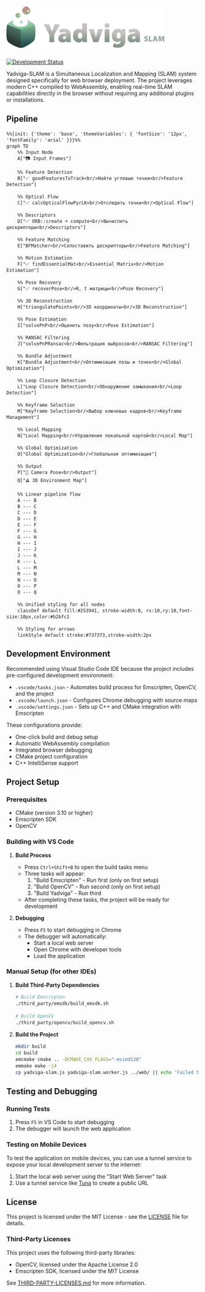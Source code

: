 # ![Yadviga-SLAM](resources/logo.svg)

[![Development Status](https://img.shields.io/badge/status-in%20development-yellow)](https://github.com/yourusername/Yadviga-SLAM)

Yadviga-SLAM is a Simultaneous Localization and Mapping (SLAM) system designed specifically for web browser deployment. The project leverages modern C++ compiled to WebAssembly, enabling real-time SLAM capabilities directly in the browser without requiring any additional plugins or installations.

## Pipeline

```mermaid
%%{init: {'theme': 'base', 'themeVariables': { 'fontSize': '12px', 'fontFamily': 'arial' }}}%%
graph TD
    %% Input Node
    A["📷 Input Frames"]
    
    %% Feature Detection
    B["✅ goodFeaturesToTrack<br/>Найти угловые точки<br/>Feature Detection"]
    
    %% Optical Flow
    C["✅ calcOpticalFlowPyrLK<br/>Отследить точки<br/>Optical Flow"]
    
    %% Descriptors
    D["✅ ORB::create + compute<br/>Вычислить дескрипторы<br/>Descriptors"]
    
    %% Feature Matching
    E["BFMatcher<br/>Сопоставить дескрипторы<br/>Feature Matching"]
    
    %% Motion Estimation
    F["✅ findEssentialMat<br/>Essential Matrix<br/>Motion Estimation"]
    
    %% Pose Recovery
    G["✅ recoverPose<br/>R, t матрицы<br/>Pose Recovery"]
    
    %% 3D Reconstruction
    H["triangulatePoints<br/>3D координаты<br/>3D Reconstruction"]
    
    %% Pose Estimation
    I["solvePnP<br/>Оценить позу<br/>Pose Estimation"]
    
    %% RANSAC Filtering
    J["solvePnPRansac<br/>Фильтрация выбросов<br/>RANSAC Filtering"]
    
    %% Bundle Adjustment
    K["Bundle Adjustment<br/>Оптимизация позы и точек<br/>Global Optimization"]
    
    %% Loop Closure Detection
    L["Loop Closure Detection<br/>Обнаружение замыкания<br/>Loop Detection"]
    
    %% Keyframe Selection
    M["Keyframe Selection<br/>Выбор ключевых кадров<br/>Keyframe Management"]
    
    %% Local Mapping
    N["Local Mapping<br/>Управление локальной картой<br/>Local Map"]
    
    %% Global Optimization
    O["Global Optimization<br/>Глобальная оптимизация"]
    
    %% Output
    P["🎥 Camera Pose<br/>Output"]
    Q["⛳️ 3D Environment Map"]
    
    %% Linear pipeline flow
    A --- B
    B --- C
    C --- D
    D --- E
    E --- F
    F --- G
    G --- H
    H --- I
    I --- J
    J --- K
    K --- L
    L --- M
    M --- N
    N --- O
    O --- P
    O --- Q
    
    %% Unified styling for all nodes
    classDef default fill:#253941, stroke-width:0, rx:10,ry:10,font-size:10px,color:#b2bfc2
    
    %% Styling for arrows
    linkStyle default stroke:#737373,stroke-width:2px
```

## Development Environment

Recommended using Visual Studio Code IDE because the project includes pre-configured development environment:
- `.vscode/tasks.json` - Automates build process for Emscripten, OpenCV, and the project
- `.vscode/launch.json` - Configures Chrome debugging with source maps
- `.vscode/settings.json` - Sets up C++ and CMake integration with Emscripten

These configurations provide:
- One-click build and debug setup
- Automatic WebAssembly compilation
- Integrated browser debugging
- CMake project configuration
- C++ IntelliSense support

## Project Setup

### Prerequisites
- CMake (version 3.10 or higher)
- Emscripten SDK
- OpenCV

### Building with VS Code

1. **Build Process**
   - Press `Ctrl+Shift+B` to open the build tasks menu
   - Three tasks will appear:
     1. "Build Emscripten" - Run first (only on first setup)
     2. "Build OpenCV" - Run second (only on first setup)
     3. "Build Yadviga" - Run third
   - After completing these tasks, the project will be ready for development

2. **Debugging**
   - Press `F5` to start debugging in Chrome
   - The debugger will automatically:
     - Start a local web server
     - Open Chrome with developer tools
     - Load the application

### Manual Setup (for other IDEs)

1. **Build Third-Party Dependencies**
   ```bash
   # Build Emscripten
   ./third_party/emsdk/build_emsdk.sh
   
   # Build OpenCV
   ./third_party/opencv/build_opencv.sh
   ```

2. **Build the Project**
   ```bash
   mkdir build
   cd build
   emcmake cmake .. -DCMAKE_CXX_FLAGS="-msimd128"
   emmake make -j4
   cp yadviga-slam.js yadviga-slam.worker.js ../web/ || echo 'Failed to copy files'
   ```

## Testing and Debugging

### Running Tests
1. Press `F5` in VS Code to start debugging
2. The debugger will launch the web application

### Testing on Mobile Devices

To test the application on mobile devices, you can use a tunnel service to expose your local development server to the internet:

1. Start the local web server using the "Start Web Server" task
2. Use a tunnel service like [Tuna](https://my.tuna.am/) to create a public URL


## License

This project is licensed under the MIT License - see the [LICENSE](LICENSE) file for details.

### Third-Party Licenses

This project uses the following third-party libraries:
- OpenCV, licensed under the Apache License 2.0
- Emscripten SDK, licensed under the MIT License

See [THIRD-PARTY-LICENSES.md](THIRD-PARTY-LICENSES.md) for more information. 